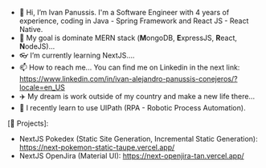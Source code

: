 - 👋 Hi, I’m Ivan Panussis. I'm a Software Engineer with 4 years of experience, coding in Java - Spring Framework and React JS - React Native.
- 🥅 My goal is dominate MERN stack (**M**ongoDB, **E**xpressJS, **R**eact, **N**odeJS)...
- 👓 I’m currently learning NextJS....
- 📫 How to reach me... You can find me on Linkedin in the next link: https://www.linkedin.com/in/ivan-alejandro-panussis-conejeros/?locale=en_US
- ✈️ My dream is work outside of my country and make a new life there...
- 🤖 I recently learn to use UIPath (RPA - Robotic Process Automation).


[💼 Projects]:
- NextJS Pokedex (Static Site Generation, Incremental Static Generation): https://next-pokemon-static-taupe.vercel.app/
- NextJS OpenJira (Material UI): https://next-openjira-tan.vercel.app/
